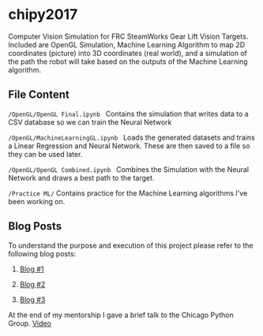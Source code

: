 # chipy2017
Computer Vision Simulation for FRC SteamWorks Gear Lift Vision Targets. Included are OpenGL Simulation, Machine Learning Algorithm to map 2D coordinates (picture) into 3D coordinates (real world), and a simulation of the path the robot will take based on the outputs of the Machine Learning algorithm.

## File Content
```/OpenGL/OpenGL Final.ipynb ``` Contains the simulation that writes data to a CSV database so we can train the Neural Network

```/OpenGL/MachineLearningGL.ipynb ``` Loads the generated datasets and trains a Linear Regression and Neural Network. These are then saved to a file so they can be used later. 

```/OpenGL/OpenGL Combined.ipynb ``` Combines the Simulation with the Neural Network and draws a best path to the target.

```/Practice ML/``` Contains practice for the Machine Learning algorithms I've been working on.

## Blog Posts

To understand the purpose and execution of this project please refer to the following blog posts: 

1. [Blog #1](https://medium.com/@adampatni27/chipy-mentorship-pt-1-a9af5bce2eb9)

2. [Blog #2](https://medium.com/@adampatni27/chipy-mentorship-pt-2-d4a828446a9d)

3. [Blog #3](https://medium.com/@adampatni27/chipy-mentorship-pt-3-6ae9a7335b06)

At the end of my mentorship I gave a brief talk to the Chicago Python Group. [Video](https://www.youtube.com/watch?v=KMurhmSS6pg)
